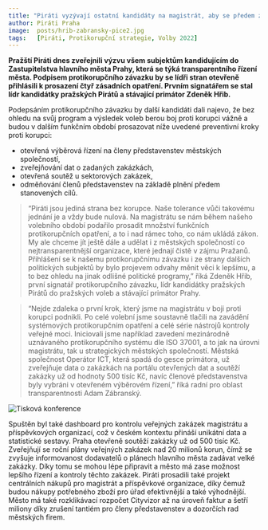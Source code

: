 ```yaml
---
title: "Piráti vyzývají ostatní kandidáty na magistrát, aby se předem zavázali k prosazování protikorupčních opatření" 
author: Piráti Praha
image: 	posts/hrib-zabransky-pice2.jpg
tags:   [Piráti, Protikorupční strategie, Volby 2022]
---
```


**Pražští Piráti dnes zveřejnili výzvu všem subjektům kandidujícím do Zastupitelstva hlavního města Prahy, která se týká transparentního řízení města. Podpisem protikorupčního závazku by se lídři stran otevřeně přihlásili k prosazení čtyř zásadních opatření. Prvním signatářem se stal lídr kandidátky pražských Pirátů a stávající primátor Zdeněk Hřib.**

Podepsáním protikorupčního závazku by další kandidáti dali najevo, že bez ohledu na svůj program a výsledek voleb berou boj proti korupci vážně a budou v dalším funkčním období prosazovat níže uvedené preventivní kroky proti korupci:

- otevřená výběrová řízení na členy představenstev městských společností,
- zveřejňování dat o zadaných zakázkách,
- otevřená soutěž u sektorových zakázek,
- odměňování členů představenstev na základě plnění předem stanovených cílů.

>“Piráti jsou jediná strana bez korupce. Naše tolerance vůči takovému jednání je a vždy bude nulová. Na magistrátu se nám během našeho volebního období podařilo prosadit množství funkčních protikorupčních opatření, a to i nad rámec toho, co nám ukládá zákon. My ale chceme jít ještě dále a udělat i z městských společností co nejtransparentnější organizace, které jednají čistě v zájmu Pražanů. Přihlášení se k našemu protikorupčnímu závazku i ze strany dalších politických subjektů by bylo projevem odvahy měnit věci k lepšímu, a to bez ohledu na jinak odlišné politické programy,” říká Zdeněk Hřib, první signatář protikorupčního závazku, lídr kandidátky pražských Pirátů do pražských voleb a stávající primátor Prahy.

>“Nejde zdaleka o první krok, který jsme na magistrátu v boji proti korupci podnikli. Po celé volební jsme soustavně tlačili na zavádění systémových protikorupčním opatření a celé série nástrojů kontroly veřejné moci. Iniciovali jsme například zavedení mezinárodně uznávaného protikorupčního systému dle ISO 37001, a to jak na úrovni magistrátu, tak u strategických městských společností. Městská společnost Operátor ICT, která spadá do gesce primátora, už zveřejňuje data o zakázkách na portálu otevřených dat a soutěží zakázky už od hodnoty 500 tisíc Kč, navíc členové představenstva byly vybráni v otevřeném výběrovém řízení,” říká radní pro oblast transparentnosti Adam Zábranský.

![Tisková konference](https://a.pirati.cz/praha/img/posts/hrib-podpis-korupce.jpg)

Spuštěn byl také dashboard pro kontrolu veřejných zakázek magistrátu a příspěvkových organizací, což v českém kontextu přináší unikátní data a statistické sestavy. Praha otevřeně  soutěží zakázky už od 500 tisíc Kč. Zveřejňují se roční plány veřejných zakázek nad 20 milionů korun, čímž se zvyšuje informovanost dodavatelů o plánech hlavního města zadávat velké zakázky. Díky tomu se mohou lépe připravit a město má zase možnost lepšího řízení a kontroly těchto zakázek. Piráti prosadili také projekt centrálních nákupů pro magistrát a příspěvkové organizace, díky čemuž budou nákupy potřebného zboží pro úřad efektivnější a také výhodnější. Město má také rozklikávací rozpočet Cityvizor až na úroveň faktur a šetří miliony díky zrušení tantiém pro členy představenstev a dozorčích rad městských firem.
